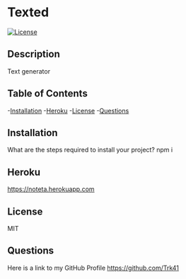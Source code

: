 # Texted
 
  [![License](https://img.shields.io/badge/License-MIT-blue.svg)](https://opensource.org/licenses/MIT)
  
  
  ## Description
 Text generator 

  ## Table of Contents
  -[Installation](#installation)
  -[Heroku](#Heroku)
  -[License](#license)
  -[Questions](#questions)

  ## Installation
  What are the steps required to install your project?
  npm i

  ## Heroku
  https://noteta.herokuapp.com


  ## License
  MIT

  ## Questions
  Here is a link to my GitHub Profile https://github.com/Trk41